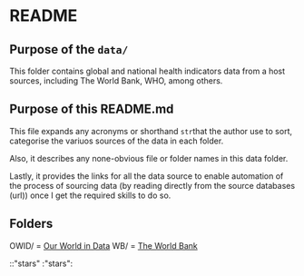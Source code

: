# README
## Purpose of the **`data/`**
This folder contains global and national health indicators data from a host sources, including The World Bank, WHO, among others.

## Purpose of this **README.md**

This file expands any acronyms or shorthand `str`that the author use to sort, categorise the variuos sources of the data in each folder.

Also, it describes any none-obvious file or folder names in this data folder.

Lastly, it provides the links for all the data source to enable automation of the process of sourcing data (by reading directly from the source databases (url)) once I get the required skills to do so. 

## Folders

OWID/ = [Our World in Data]()
WB/   = [The World Bank]()

::"stars"
:"stars":
